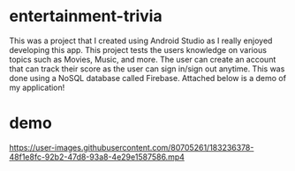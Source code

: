 # entertainment-trivia
This was a project that I created using Android Studio as I really enjoyed developing this app. This project tests the users knowledge on various topics such as Movies, Music, and more.
The user can create an account that can track their score as the user can sign in/sign out anytime. This was done using a NoSQL database called Firebase.
 Attached below is a demo of my application!
# demo



https://user-images.githubusercontent.com/80705261/183236378-48f1e8fc-92b2-47d8-93a8-4e29e1587586.mp4


